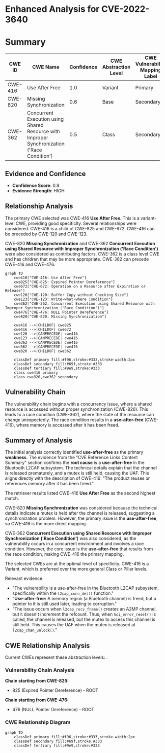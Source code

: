 # Enhanced Analysis for CVE-2022-3640

# Summary
| CWE ID | CWE Name | Confidence | CWE Abstraction Level | CWE Vulnerability Mapping Label | CWE-Vulnerability Mapping Notes |
|---|---|---|---|---|---|
| CWE-416 | Use After Free | 1.0 | Variant | Primary | Allowed |
| CWE-820 | Missing Synchronization | 0.6 | Base | Secondary | Allowed |
| CWE-362 | Concurrent Execution using Shared Resource with Improper Synchronization ('Race Condition') | 0.5 | Class | Secondary | Allowed-with-Review |

## Evidence and Confidence

*   **Confidence Score:** 0.8
*   **Evidence Strength:** HIGH

## Relationship Analysis
The primary CWE selected was CWE-416 **Use After Free**. This is a variant-level CWE, providing good specificity. Several relationships were considered. CWE-416 is a child of CWE-825 and CWE-672. CWE-416 can be preceded by CWE-120 and CWE-123.

CWE-820 **Missing Synchronization** and CWE-362 **Concurrent Execution using Shared Resource with Improper Synchronization ('Race Condition')** were also considered as contributing factors. CWE-362 is a class level CWE and has children that may be more appropriate. CWE-362 can precede CWE-416 and CWE-476.

```mermaid
graph TD
    cwe416["CWE-416: Use After Free"]
    cwe825["CWE-825: Expired Pointer Dereference"]
    cwe672["CWE-672: Operation on a Resource after Expiration or Release"]
    cwe120["CWE-120: Buffer Copy without Checking Size"]
    cwe123["CWE-123: Write-what-where Condition"]
    cwe362["CWE-362: Concurrent Execution using Shared Resource with Improper Synchronization ('Race Condition')"]
    cwe476["CWE-476: NULL Pointer Dereference"]
    cwe820["CWE-820: Missing Synchronization"]

    cwe416 -->|CHILDOF| cwe825
    cwe416 -->|CHILDOF| cwe672
    cwe120 -->|CANPRECEDE| cwe416
    cwe123 -->|CANPRECEDE| cwe416
    cwe362 -->|CANPRECEDE| cwe416
    cwe362 -->|CANPRECEDE| cwe476
    cwe820 -->|CHILDOF| cwe362
    
    classDef primary fill:#f96,stroke:#333,stroke-width:2px
    classDef secondary fill:#69f,stroke:#333
    classDef tertiary fill:#9e9,stroke:#333
    class cwe416 primary
    class cwe820,cwe362 secondary
```

## Vulnerability Chain
The vulnerability chain begins with a concurrency issue, where a shared resource is accessed without proper synchronization (CWE-820). This leads to a race condition (CWE-362), where the state of the resource can change unexpectedly. The race condition results in a **use-after-free** (CWE-416), where memory is accessed after it has been freed.

## Summary of Analysis
The initial analysis correctly identified **use-after-free** as the primary **weakness**. The evidence from the "CVE Reference Links Content Summary" section confirms the **root cause** is a **use-after-free** in the Bluetooth L2CAP subsystem. The technical details explain that the channel is released prematurely, and a mutex is still held, causing the UAF. This aligns directly with the description of CWE-416: "The product reuses or references memory after it has been freed."

The retriever results listed CWE-416 **Use After Free** as the second highest match.

CWE-820 **Missing Synchronization** was considered because the technical details indicate a mutex is held after the channel is released, suggesting a synchronization problem. However, the primary issue is the **use-after-free**, so CWE-416 is the more direct mapping.

CWE-362 **Concurrent Execution using Shared Resource with Improper Synchronization ('Race Condition')** was also considered, as the vulnerability occurs in a concurrent environment and involves a race condition. However, the core issue is the **use-after-free** that results from the race condition, making CWE-416 the primary mapping.

The selected CWEs are at the optimal level of specificity. CWE-416 is a Variant, which is preferred over the more general Class or Pillar levels.

Relevant evidence:

*   "The vulnerability is a use-after-free in the Bluetooth L2CAP subsystem, specifically within the `l2cap_conn_del()` function."
*   "**Use-after-free:** A memory region (a Bluetooth channel) is freed, but a pointer to it is still used later, leading to corruption."
*   "The issue occurs when `l2cap_recv_frame()` creates an A2MP channel, but it doesn't increment the refcount. Thus, when `hci_error_reset()` is called, the channel is released, but the mutex to access this channel is still held. This causes the UAF when the mutex is released at `l2cap_chan_unlock()`."


## CWE Relationship Analysis

Current CWEs represent these abstraction levels: .


### Vulnerability Chain Analysis

**Chain starting from CWE-825:**
- 825 (Expired Pointer Dereference) - ROOT


**Chain starting from CWE-476:**
- 476 (NULL Pointer Dereference) - ROOT



### CWE Relationship Diagram

```mermaid
graph TD
    classDef primary fill:#f96,stroke:#333,stroke-width:2px
    classDef secondary fill:#69f,stroke:#333
    classDef tertiary fill:#9e9,stroke:#333
```